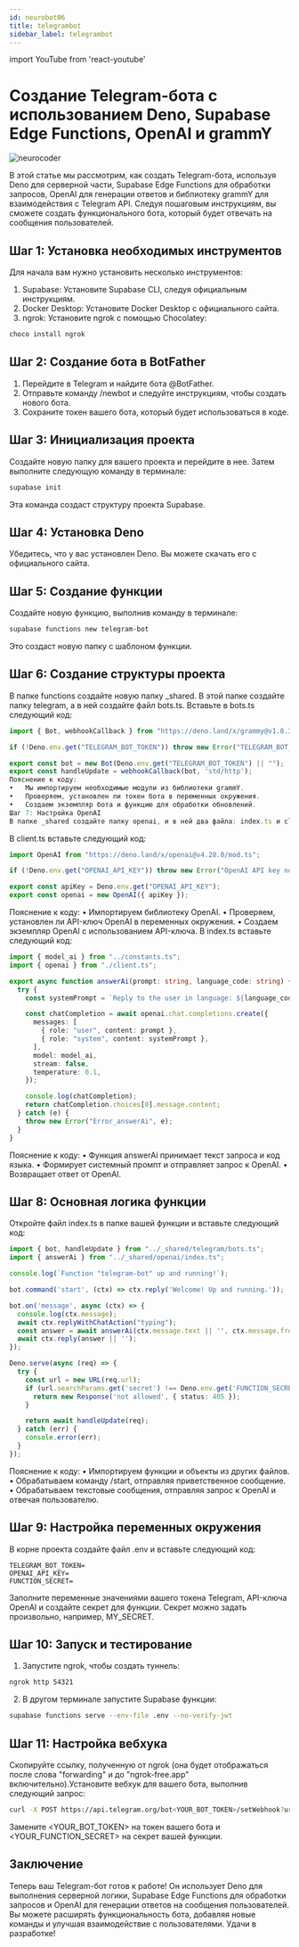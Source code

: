 ```yaml
---
id: neurobot06
title: telegrambot
sidebar_label: telegrambot
---
```


import YouTube from 'react-youtube'

# Создание Telegram-бота с использованием Deno, Supabase Edge Functions, OpenAI и grammY

![neurocoder](/img/neurobots/neuro6.png)

В этой статье мы рассмотрим, как создать Telegram-бота, используя Deno для серверной части, Supabase Edge Functions для обработки запросов, OpenAI для генерации ответов и библиотеку grammY для взаимодействия с Telegram API. Следуя пошаговым инструкциям, вы сможете создать функционального бота, который будет отвечать на сообщения пользователей.

<YouTube videoId='WTMMBT5hgeQ' />

## Шаг 1: Установка необходимых инструментов

Для начала вам нужно установить несколько инструментов:
1.	Supabase: Установите Supabase CLI, следуя официальным инструкциям.
2.	Docker Desktop: Установите Docker Desktop с официального сайта.
3.	ngrok: Установите ngrok с помощью Chocolatey:

```bash
choco install ngrok
``` 

## Шаг 2: Создание бота в BotFather

1.	Перейдите в Telegram и найдите бота @BotFather.
2.	Отправьте команду /newbot и следуйте инструкциям, чтобы создать нового бота.
3.	Сохраните токен вашего бота, который будет использоваться в коде.

## Шаг 3: Инициализация проекта
Создайте новую папку для вашего проекта и перейдите в нее. Затем выполните следующую команду в терминале:

```bash
supabase init
```

Эта команда создаст структуру проекта Supabase.

## Шаг 4: Установка Deno

Убедитесь, что у вас установлен Deno. Вы можете скачать его с официального сайта.

## Шаг 5: Создание функции

Создайте новую функцию, выполнив команду в терминале:

```bash
supabase functions new telegram-bot
```

Это создаст новую папку с шаблоном функции.

## Шаг 6: Создание структуры проекта

В папке functions создайте новую папку _shared. В этой папке создайте папку telegram, а в ней создайте файл bots.ts. Вставьте в bots.ts следующий код:

```typescript
import { Bot, webhookCallback } from "https://deno.land/x/grammy@v1.8.3/mod.ts";

if (!Deno.env.get("TELEGRAM_BOT_TOKEN")) throw new Error("TELEGRAM_BOT_TOKEN is not set");

export const bot = new Bot(Deno.env.get("TELEGRAM_BOT_TOKEN") || "");
export const handleUpdate = webhookCallback(bot, 'std/http');
Пояснение к коду:
•	Мы импортируем необходимые модули из библиотеки grammY.
•	Проверяем, установлен ли токен бота в переменных окружения.
•	Создаем экземпляр бота и функцию для обработки обновлений.
Шаг 7: Настройка OpenAI
В папке _shared создайте папку openai, и в ней два файла: index.ts и client.ts.
```
В client.ts вставьте следующий код:

```typescript
import OpenAI from "https://deno.land/x/openai@v4.28.0/mod.ts";

if (!Deno.env.get("OPENAI_API_KEY")) throw new Error("OpenAI API key not set");

export const apiKey = Deno.env.get("OPENAI_API_KEY");
export const openai = new OpenAI({ apiKey });
```

Пояснение к коду:
•	Импортируем библиотеку OpenAI.
•	Проверяем, установлен ли API-ключ OpenAI в переменных окружения.
•	Создаем экземпляр OpenAI с использованием API-ключа.
В index.ts вставьте следующий код:

```typescript
import { model_ai } from "../constants.ts";
import { openai } from "./client.ts";

export async function answerAi(prompt: string, language_code: string) {
  try {
    const systemPrompt = `Reply to the user in language: ${language_code}`;

    const chatCompletion = await openai.chat.completions.create({
      messages: [
        { role: "user", content: prompt },
        { role: "system", content: systemPrompt },
      ],
      model: model_ai,
      stream: false,
      temperature: 0.1,
    });

    console.log(chatCompletion);
    return chatCompletion.choices[0].message.content; 
  } catch (e) {
    throw new Error("Error_answerAi", e);
  } 
}
```

Пояснение к коду:
•	Функция answerAi принимает текст запроса и код языка.
•	Формирует системный промпт и отправляет запрос к OpenAI.
•	Возвращает ответ от OpenAI.

## Шаг 8: Основная логика функции

Откройте файл index.ts в папке вашей функции и вставьте следующий код:

```typescript
import { bot, handleUpdate } from "../_shared/telegram/bots.ts";
import { answerAi } from "../_shared/openai/index.ts";

console.log(`Function "telegram-bot" up and running!`);

bot.command('start', (ctx) => ctx.reply('Welcome! Up and running.'));

bot.on('message', async (ctx) => {
  console.log(ctx.message);
  await ctx.replyWithChatAction("typing");
  const answer = await answerAi(ctx.message.text || '', ctx.message.from.language_code || '');
  await ctx.reply(answer || '');
});

Deno.serve(async (req) => {
  try {
    const url = new URL(req.url);
    if (url.searchParams.get('secret') !== Deno.env.get('FUNCTION_SECRET')) {
      return new Response('not allowed', { status: 405 });
    }

    return await handleUpdate(req);
  } catch (err) {
    console.error(err);
  }
});
```

Пояснение к коду:
•	Импортируем функции и объекты из других файлов.
•	Обрабатываем команду /start, отправляя приветственное сообщение.
•	Обрабатываем текстовые сообщения, отправляя запрос к OpenAI и отвечая пользователю.

## Шаг 9: Настройка переменных окружения

В корне проекта создайте файл .env и вставьте следующий код:

```text
TELEGRAM_BOT_TOKEN=
OPENAI_API_KEY=
FUNCTION_SECRET=
```

Заполните переменные значениями вашего токена Telegram, API-ключа OpenAI и создайте секрет для функции. Секрет можно задать произвольно, например, MY_SECRET.

## Шаг 10: Запуск и тестирование

1.	Запустите ngrok, чтобы создать туннель:

```bash
ngrok http 54321
```

2.	В другом терминале запустите Supabase функции:

```bash
supabase functions serve --env-file .env --no-verify-jwt
```

## Шаг 11: Настройка вебхука

Скопируйте ссылку, полученную от ngrok (она будет отображаться после слова "forwarding" и до "ngrok-free.app" включительно).Установите вебхук для вашего бота, выполнив следующий запрос:

```bash
curl -X POST https://api.telegram.org/bot<YOUR_BOT_TOKEN>/setWebhook?url=<ВАШАССЫЛКА>?secret=<YOUR_FUNCTION_SECRET>
```

Замените <YOUR_BOT_TOKEN> на токен вашего бота и <YOUR_FUNCTION_SECRET> на секрет вашей функции.

## Заключение

Теперь ваш Telegram-бот готов к работе! Он использует Deno для выполнения серверной логики, Supabase Edge Functions для обработки запросов и OpenAI для генерации ответов на сообщения пользователей. Вы можете расширять функциональность бота, добавляя новые команды и улучшая взаимодействие с пользователями. Удачи в разработке!
